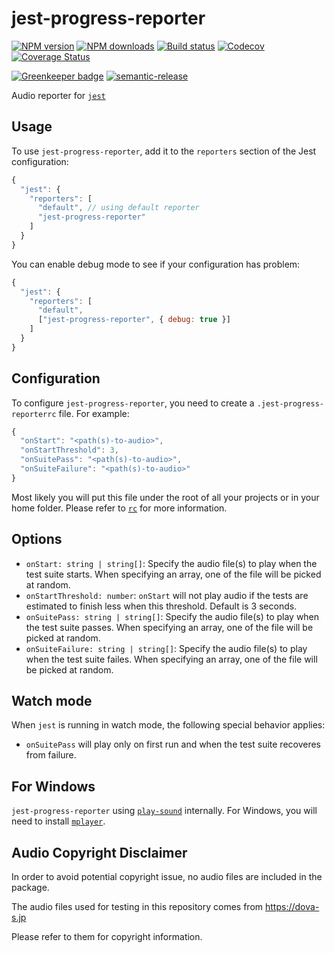 # jest-progress-reporter

[![NPM version][npm-image]][npm-url]
[![NPM downloads][downloads-image]][downloads-url]
[![Build status][travis-image]][travis-url]
[![Codecov][codecov-image]][codecov-url]
[![Coverage Status][coveralls-image]][coveralls-url]

[![Greenkeeper badge][green-keeper-image]][green-keeper-url]
[![semantic-release][semantic-release-image]][semantic-release-url]

Audio reporter for [`jest`](https://jestjs.io/)

## Usage

To use `jest-progress-reporter`,
add it to the `reporters` section of the Jest configuration:

```js
{
  "jest": {
    "reporters": [
      "default", // using default reporter
      "jest-progress-reporter"
    ]
  }
}
```

You can enable debug mode to see if your configuration has problem:

```js
{
  "jest": {
    "reporters": [
      "default",
      ["jest-progress-reporter", { debug: true }]
    ]
  }
}
```

## Configuration

To configure `jest-progress-reporter`, you need to create a `.jest-progress-reporterrc` file.
For example:

```js
{
  "onStart": "<path(s)-to-audio>",
  "onStartThreshold": 3,
  "onSuitePass": "<path(s)-to-audio>",
  "onSuiteFailure": "<path(s)-to-audio>"
}
```

Most likely you will put this file under the root of all your projects or in your home folder.
Please refer to [`rc`](https://www.npmjs.com/package/rc) for more information.

## Options

- `onStart: string | string[]`: Specify the audio file(s) to play when the test suite starts. When specifying an array, one of the file will be picked at random.
- `onStartThreshold: number`: `onStart` will not play audio if the tests are estimated to finish less when this threshold. Default is 3 seconds.
- `onSuitePass: string | string[]`: Specify the audio file(s) to play when the test suite passes. When specifying an array, one of the file will be picked at random.
- `onSuiteFailure: string | string[]`: Specify the audio file(s) to play when the test suite failes. When specifying an array, one of the file will be picked at random.

## Watch mode

When `jest` is running in watch mode, the following special behavior applies:

- `onSuitePass` will play only on first run and when the test suite recoveres from failure.

## For Windows

`jest-progress-reporter` using [`play-sound`](https://www.npmjs.com/package/play-sound) internally.
For Windows, you will need to install [`mplayer`](https://www.mplayerhq.hu/).

## Audio Copyright Disclaimer

In order to avoid potential copyright issue, no audio files are included in the package.

The audio files used for testing in this repository comes from <https://dova-s.jp>

Please refer to them for copyright information.

[npm-image]: https://img.shields.io/npm/v/jest-progress-reporter.svg?style=flat
[npm-url]: https://npmjs.org/package/jest-progress-reporter
[downloads-image]: https://img.shields.io/npm/dm/jest-progress-reporter.svg?style=flat
[downloads-url]: https://npmjs.org/package/jest-progress-reporter
[travis-image]: https://img.shields.io/travis/unional/jest-progress-reporter/master.svg?style=flat
[travis-url]: https://travis-ci.org/unional/jest-progress-reporter?branch=master
[codecov-image]: https://codecov.io/gh/unional/jest-progress-reporter/branch/master/graph/badge.svg
[codecov-url]: https://codecov.io/gh/unional/jest-progress-reporter
[coveralls-image]: https://coveralls.io/repos/github/unional/jest-progress-reporter/badge.svg
[coveralls-url]: https://coveralls.io/github/unional/jest-progress-reporter
[green-keeper-image]:
https://badges.greenkeeper.io/unional/jest-progress-reporter.svg
[green-keeper-url]:https://greenkeeper.io/
[semantic-release-image]:https://img.shields.io/badge/%20%20%F0%9F%93%A6%F0%9F%9A%80-semantic--release-e10079.svg
[semantic-release-url]:https://github.com/semantic-release/semantic-release
